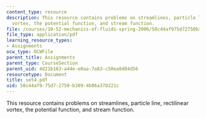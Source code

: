 ```yaml
---
content_type: resource
description: This resource contains problems on streamlines, particle line, rectilinear
  vortex, the potential function, and stream function.
file: /courses/10-52-mechanics-of-fluids-spring-2006/58c44af975d72750b3894b06a370221c_set4.pdf
file_type: application/pdf
learning_resource_types:
- Assignments
ocw_type: OCWFile
parent_title: Assignments
parent_type: CourseSection
parent_uid: 4d21b163-a44e-e0aa-7a83-c50ea8d04d56
resourcetype: Document
title: set4.pdf
uid: 58c44af9-75d7-2750-b389-4b06a370221c
---
```

This resource contains problems on streamlines, particle line, rectilinear vortex, the potential function, and stream function.

